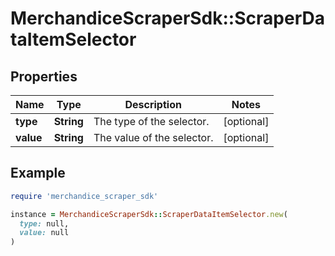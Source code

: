 # MerchandiceScraperSdk::ScraperDataItemSelector

## Properties

| Name | Type | Description | Notes |
| ---- | ---- | ----------- | ----- |
| **type** | **String** | The type of the selector. | [optional] |
| **value** | **String** | The value of the selector. | [optional] |

## Example

```ruby
require 'merchandice_scraper_sdk'

instance = MerchandiceScraperSdk::ScraperDataItemSelector.new(
  type: null,
  value: null
)
```

